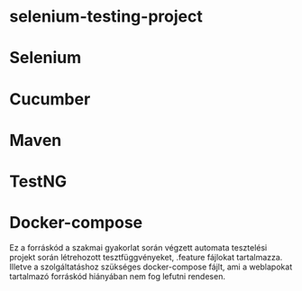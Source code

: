 # selenium-testing-project
# Selenium 
# Cucumber
# Maven 
# TestNG
# Docker-compose


Ez a forráskód a szakmai gyakorlat során végzett automata tesztelési projekt során létrehozott tesztfüggvényeket, .feature fájlokat tartalmazza.
Illetve a szolgáltatáshoz szükséges docker-compose fájlt, ami a weblapokat tartalmazó forráskód hiányában nem fog lefutni rendesen.
